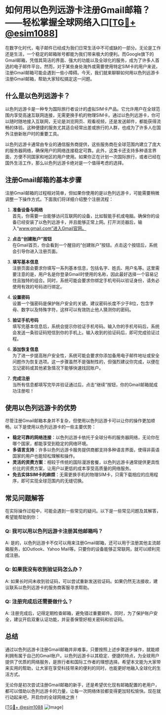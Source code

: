 # 如何用以色列远游卡注册Gmail邮箱？——轻松掌握全球网络入口[[TG💪+ @esim1088](https://t.me/s/esim1088)]

在数字化时代，电子邮件已经成为我们日常生活中不可或缺的一部分。无论是工作还是生活，一个稳定的邮箱账号都能为我们带来极大的便利。而Google旗下的Gmail邮箱，凭借其简洁的界面、强大的功能以及全球化的服务，成为了许多人首选的电子邮件平台。然而，对于某些身处海外或需要使用特定SIM卡的用户来说，注册Gmail邮箱可能会遇到一些小障碍。今天，我们就来聊聊如何用以色列远游卡注册Gmail邮箱，帮助大家轻松搞定这一问题。

## 什么是以色列远游卡？

以色列远游卡是一种专为国际旅行者设计的虚拟SIM卡产品。它允许用户在全球范围内享受高速互联网连接，无需更换手机的物理SIM卡。通过以色列远游卡，你可以随时随地接入互联网，无论是浏览网页、观看视频，还是发送邮件，都能获得流畅的体验。这种便捷的服务尤其适合经常出差或旅行的人群，也成为了许多人在国外注册新账户时的重要工具。

以色列远游卡通常由专业的通信服务商提供，这些服务商在全球范围内建立了庞大的服务器网络，确保用户的网络连接稳定可靠。此外，这类卡还支持多种语言界面，方便不同国家和地区的用户使用。如果你正在计划一次国际旅行，或者已经在国外生活工作，那么以色列远游卡绝对是一个值得考虑的选择。

## 注册Gmail邮箱的基本步骤

注册Gmail邮箱的过程相对简单，但如果你使用的是以色列远游卡，可能需要稍微调整一下操作方式。下面我们将详细介绍整个注册流程：

1. **准备设备与网络**  
   首先，你需要一台能够访问互联网的设备，比如智能手机或电脑。确保你的设备已经安装了以色列远游卡，并且能够正常上网。打开浏览器后，输入“www.gmail.com”进入Gmail官网。

2. **点击“创建账户”按钮**  
   在Gmail首页，你会看到一个醒目的“创建账户”按钮。点击这个按钮后，系统会引导你进入注册页面。

3. **填写基本信息**  
   注册页面会要求你填写一系列基本信息，包括名字、姓氏、用户名等。这里需要注意的是，用户名是你登录Gmail时使用的名称，因此最好选择一个容易记住且独特的组合。同时，系统可能会要求你绑定手机号码以验证身份，请务必使用有效的号码进行绑定。

4. **设置密码**  
   设置一个强密码是保护账户安全的关键。建议密码长度不少于8位，包含字母、数字以及特殊字符，这样可以有效防止他人猜测你的密码。

5. **验证手机号码**  
   填写完基本信息后，系统会提示你验证手机号码。输入你的手机号码后，系统会发送一条验证码短信到你的手机上。输入收到的验证码后，即可完成验证过程。

6. **添加恢复信息**  
   为了进一步提高账户安全性，系统可能会要求你添加备用电子邮件地址或安全问题作为恢复选项。这一步骤虽然不是强制性的，但强烈建议你完成，以便在忘记密码或其他紧急情况下能够快速找回账户。

7. **完成注册**  
   当所有信息都填写完毕并验证通过后，点击“继续”按钮，你的Gmail邮箱就成功注册啦！

## 使用以色列远游卡的优势

尽管注册Gmail邮箱本身并不复杂，但使用以色列远游卡可以让你的操作更加顺畅。以下是使用以色列远游卡的一些主要优势：

- **稳定可靠的网络连接**：以色列远游卡依托于全球分布的服务器网络，无论你在哪个国家，都能享受到稳定的网络环境。
- **多语言支持**：许多以色列远游卡服务提供商都支持多种语言界面，使得非英语国家的用户也能轻松理解和操作。
- **灵活的资费方案**：相较于传统的国际漫游套餐，以色列远游卡通常提供更具性价比的资费方案，让用户以更低的成本享受高质量的网络服务。
- **免去实体SIM卡的麻烦**：无需更换手机的物理SIM卡，只需下载相应的应用程序，即可实现全球范围内的无缝切换。

## 常见问题解答

在实际操作过程中，可能会遇到一些常见的疑问。以下是一些常见问题及其解答，希望能帮助到你：

### Q: 我可以用以色列远游卡注册其他邮箱吗？
A: 是的，以色列远游卡不仅可以用来注册Gmail邮箱，还可以用于注册其他主流邮箱服务，如Outlook、Yahoo Mail等。只要你的设备能够正常联网，就可以顺利完成注册。

### Q: 如果我没有收到验证码怎么办？
A: 如果长时间未收到验证码，可以尝试重新发送验证码。如果仍然无法接收，建议联系以色列远游卡的服务商客服寻求帮助。

### Q: 注册完成后还需要做什么？
A: 注册完成后，记得定期检查邮箱，避免错过重要邮件。同时，为了保护账户安全，建议开启双重认证功能，并妥善保管好相关密码和验证码。

## 总结

通过以色列远游卡注册Gmail邮箱并非难事，只要按照上述步骤逐步操作，就能顺利拥有属于自己的Gmail账户。以色列远游卡以其稳定、便捷的特点，为全球用户提供了优质的网络服务，是旅行者和国际工作者的理想选择。希望本文能为大家带来实用的帮助，让大家在享受科技带来的便利的同时，也能更好地融入全球化的生活方式。

无论你是初次尝试注册Gmail邮箱的新手，还是希望优化现有邮箱配置的老用户，都可以借助以色列远游卡的力量，让每一次网络体验都变得更加轻松愉快。现在就行动起来吧，开启你的全球网络之旅！

[[TG💪+ @esim1088](https://t.me/s/esim1088) ![Image](https://i.postimg.cc/4NQfJmqS/Snipaste-2025-05-13-00-14-12.png)]